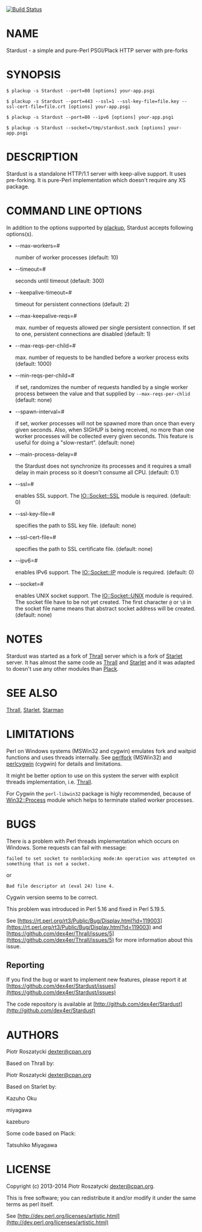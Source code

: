 [![Build Status](https://travis-ci.org/dex4er/Stardust.png?branch=master)](https://travis-ci.org/dex4er/Stardust)

# NAME

Stardust - a simple and pure-Perl PSGI/Plack HTTP server with pre-forks

# SYNOPSIS

    $ plackup -s Stardust --port=80 [options] your-app.psgi

    $ plackup -s Stardust --port=443 --ssl=1 --ssl-key-file=file.key --ssl-cert-file=file.crt [options] your-app.psgi

    $ plackup -s Stardust --port=80 --ipv6 [options] your-app.psgi

    $ plackup -s Stardust --socket=/tmp/stardust.sock [options] your-app.psgi

# DESCRIPTION

Stardust is a standalone HTTP/1.1 server with keep-alive support. It uses
pre-forking. It is pure-Perl implementation which doesn't require any XS
package.

# COMMAND LINE OPTIONS

In addition to the options supported by [plackup](https://metacpan.org/pod/plackup), Stardust accepts following
options(s).

- \--max-workers=\#

    number of worker processes (default: 10)

- \--timeout=\#

    seconds until timeout (default: 300)

- \--keepalive-timeout=\#

    timeout for persistent connections (default: 2)

- \--max-keepalive-reqs=\#

    max. number of requests allowed per single persistent connection.  If set to
    one, persistent connections are disabled (default: 1)

- \--max-reqs-per-child=\#

    max. number of requests to be handled before a worker process exits (default:
    1000)

- \--min-reqs-per-child=\#

    if set, randomizes the number of requests handled by a single worker process
    between the value and that supplied by `--max-reqs-per-chlid` (default: none)

- \--spawn-interval=\#

    if set, worker processes will not be spawned more than once than every given
    seconds.  Also, when SIGHUP is being received, no more than one worker
    processes will be collected every given seconds.  This feature is useful for
    doing a "slow-restart". (default: none)

- \--main-process-delay=\#

    the Stardust does not synchronize its processes and it requires a small delay in
    main process so it doesn't consume all CPU. (default: 0.1)

- \--ssl=\#

    enables SSL support. The [IO::Socket::SSL](https://metacpan.org/pod/IO::Socket::SSL) module is required. (default: 0)

- \--ssl-key-file=\#

    specifies the path to SSL key file. (default: none)

- \--ssl-cert-file=\#

    specifies the path to SSL certificate file. (default: none)

- \--ipv6=\#

    enables IPv6 support. The [IO::Socket::IP](https://metacpan.org/pod/IO::Socket::IP) module is required. (default: 0)

- \--socket=\#

    enables UNIX socket support. The [IO::Socket::UNIX](https://metacpan.org/pod/IO::Socket::UNIX) module is required. The
    socket file have to be not yet created. The first character `@` or `\0` in
    the socket file name means that abstract socket address will be created.
    (default: none)

# NOTES

Stardust was started as a fork of [Thrall](https://metacpan.org/pod/Thrall) server which is a fork of
[Starlet](https://metacpan.org/pod/Starlet) server. It has almost the same code as [Thrall](https://metacpan.org/pod/Thrall) and [Starlet](https://metacpan.org/pod/Starlet) and
it was adapted to doesn't use any other modules than [Plack](https://metacpan.org/pod/Plack).

# SEE ALSO

[Thrall](https://metacpan.org/pod/Thrall),
[Starlet](https://metacpan.org/pod/Starlet),
[Starman](https://metacpan.org/pod/Starman)

# LIMITATIONS

Perl on Windows systems (MSWin32 and cygwin) emulates fork and waitpid functions
and uses threads internally. See [perlfork](https://metacpan.org/pod/perlfork) (MSWin32) and [perlcygwin](https://metacpan.org/pod/perlcygwin)
(cygwin) for details and limitations.

It might be better option to use on this system the server with explicit threads
implementation, i.e. [Thrall](https://metacpan.org/pod/Thrall).

For Cygwin the `perl-libwin32` package is higly recommended, because of
[Win32::Process](https://metacpan.org/pod/Win32::Process) module which helps to terminate stalled worker processes.

# BUGS

There is a problem with Perl threads implementation which occurs on Windows.
Some requests can fail with message:

    failed to set socket to nonblocking mode:An operation was attempted on
    something that is not a socket.

or

    Bad file descriptor at (eval 24) line 4.

Cygwin version seems to be correct.

This problem was introduced in Perl 5.16 and fixed in Perl 5.19.5.

See [https://rt.perl.org/rt3/Public/Bug/Display.html?id=119003](https://rt.perl.org/rt3/Public/Bug/Display.html?id=119003) and
[https://github.com/dex4er/Thrall/issues/5](https://github.com/dex4er/Thrall/issues/5) for more information about this
issue.

## Reporting

If you find the bug or want to implement new features, please report it at
[https://github.com/dex4er/Stardust/issues](https://github.com/dex4er/Stardust/issues)

The code repository is available at
[http://github.com/dex4er/Stardust](http://github.com/dex4er/Stardust)

# AUTHORS

Piotr Roszatycki <dexter@cpan.org>

Based on Thrall by:

Piotr Roszatycki <dexter@cpan.org>

Based on Starlet by:

Kazuho Oku

miyagawa

kazeburo

Some code based on Plack:

Tatsuhiko Miyagawa

# LICENSE

Copyright (c) 2013-2014 Piotr Roszatycki <dexter@cpan.org>.

This is free software; you can redistribute it and/or modify it under
the same terms as perl itself.

See [http://dev.perl.org/licenses/artistic.html](http://dev.perl.org/licenses/artistic.html)

